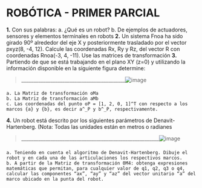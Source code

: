 # ROBÓTICA - PRIMER PARCIAL
**1.** Con sus palabras:
    a. ¿Qué es un robot?
    b. De ejemplos de actuadores, sensores y elementos terminales en robots
**2.** Un sistema Fnoa ha sido girado 90º alrededor del eje X y posteriormente trasladado por el vector pxyz(8, -4, 12). Calcule las coordenadas Rx, Ry y Rz, del vector R con coordenadas Rnoa(-3, 4, -11). Use las matrices de transformación
**3.** Partiendo de que se está trabajando en el plano XY (z=0) y utilizando la información disponible en la siguiente figura determine:
>___________________________________________![image](https://user-images.githubusercontent.com/63883454/197371544-4021797a-5bbc-46c9-86a1-0beb0bd4c01f.png)
####
    a. La Matriz de transformación oMa
    b. La Matriz de transformación aMb
    c. Las coordenadas del punto oP = [1, 2, 0, 1]^T con respecto a los marcos {a} y {b}, es decir a^_P y b^_P, respectivamente.
**4.** Un robot está descrito por los siguientes parámetros de Denavit-Hartenberg. (Nota: Todas las unidades están en metros o radianes
>_________________________________________________________![image](https://user-images.githubusercontent.com/63883454/197371516-63aed97c-9b86-458b-b820-7cf0802b4956.png)
###
    a. Teniendo en cuenta el algoritmo de Denavit-Hartenberg. Dibuje el robot y en cada una de las articulaciones los respectivos marcos.
    b. A partir de la Matriz de transformación 0M4: obtenga expresiones matemáticas que permitan, para cualquier valor de q1, q2, q3 o q4, calcular las componentes “ax”, “ay” y “az” del vector unitario “a” del marco ubicado en la punta del robot.
